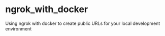 # ngrok_with_docker
Using ngrok with docker to create public URLs for your local development environment
